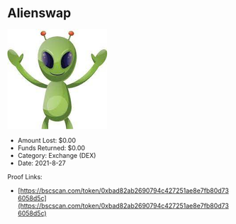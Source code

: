 # Alienswap
![Alienswap](/rektimages/Alienswap.png)
- Amount Lost: $0.00
- Funds Returned: $0.00
- Category: Exchange (DEX)
- Date: 2021-8-27



Proof Links:
- [https://bscscan.com/token/0xbad82ab2690794c427251ae8e7fb80d736058d5c](https://bscscan.com/token/0xbad82ab2690794c427251ae8e7fb80d736058d5c)


